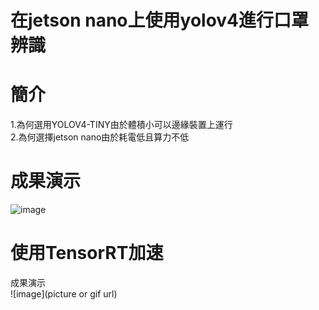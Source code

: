 # **在jetson nano上使用yolov4進行口罩辨識**  
# **簡介**
1.為何選用YOLOV4-TINY由於體積小可以邊緣裝置上運行  
2.為何選擇jetson nano由於耗電低且算力不低
# **成果演示**  
![image](https://github.com/guizaida/IN-JETSON-NANO-MASKCHECK-USE-YOLOV4/blob/bb62fc9e1b9649b954ec97d299d5221ce301378a/img/test.gif)  

# **使用TensorRT加速**  
成果演示  
![image](picture or gif url)  

